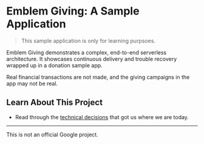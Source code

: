 # Emblem Giving: A Sample Application

> This sample application is only for learning purpsoes.

Emblem Giving demonstrates a complex, end-to-end serverless architecture. It showcases continuous delivery and trouble recovery wrapped up in a donation sample app.

Real financial transactions are not made, and the giving campaigns in the app may not be real.

## Learn About This Project

* Read through the [technical decisions](docs/decisions.md) that got us where we are today.
---

This is not an official Google project.
